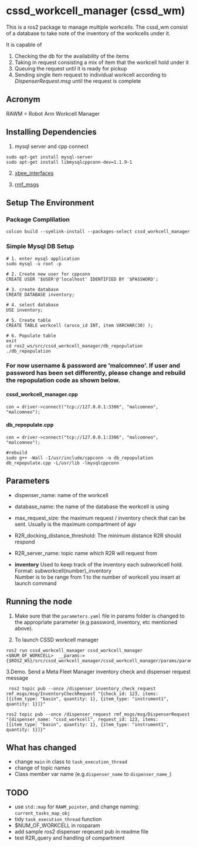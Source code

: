 # cssd_workcell_manager (cssd_wm)
This is a ros2 package to manage multiple workcells. The cssd_wm consist of a database to take note of the inventory of the workcells under it.

It is capable of
1. Checking the db for the availability of the items
2. Taking in request consisting a mix of item that the workcell hold under it
3. Queuing the request until it is ready for pickup
4. Sending single item request to individual workcell according to *DispenserRequest.msg* until the request is complete



## Acronym
RAWM = Robot Arm Workcell Manager

## Installing Dependencies
1. mysql server and cpp connect
```
sudo apt-get install mysql-server
sudo apt-get install libmysqlcppconn-dev=1.1.9-1
```
2. [xbee_interfaces](https://github.com/RMFHOPE/xbee_interface)

3. [rmf_msgs](null)

## Setup The Environment

### Package Complilation
```
colcon build --symlink-install --packages-select cssd_workcell_manager
```

### Simple Mysql DB Setup
```
# 1. enter mysql application
sudo mysql -u root -p

# 2. Create new user for cppconn
CREATE USER '$USER'@'localhost' IDENTIFIED BY '$PASSWORD';

# 3. create database
CREATE DATABASE inventory;

# 4. select database
USE inventory;

# 5. Create table
CREATE TABLE workcell (aruco_id INT, item VARCHAR(30) );

# 6. Populate table
exit
cd ros2_ws/src/cssd_workcell_manager/db_repopulation
./db_repopulation
```

### For now username & password are 'malcomneo'. If user and password has been set differently, please change and rebuild the repopulation code as shown below.

#### cssd_workcell_manager.cpp
```
con = driver->connect("tcp://127.0.0.1:3306", "malcomneo", "malcomneo");
```
#### db_repopulate.cpp

```
con = driver->connect("tcp://127.0.0.1:3306", "malcomneo", "malcomneo");

#rebuild
sudo g++ -Wall -I/usr/include/cppconn -o db_repopulation db_repopulate.cpp -L/usr/lib -lmysqlcppconn
```
## Parameters
- dispenser_name: name of the workcell

- database_name: the name of the database the workcell is using

- max_request_size: the maximum request / inventory check that can be sent. Usually is the maximum compartment of agv

- R2R_docking_distance_threshold: The minimum distance R2R should respond

- R2R_server_name: topic name which R2R will request from

- **inventory**
  Used to keep track of the inventory each subworkcell hold. <br/>
  Format: subworkcell(number)_inventory <br/>
  Number is to be range from 1 to the number of workcell you insert at launch command

## Running the node
1. Make sure that the `parameters.yaml` file in params folder is changed to the appropriate parameter (e.g password, inventory, etc mentioned above).

2. To launch CSSD workcell manager
```
ros2 run cssd_workcell_manager cssd_workcell_manager <$NUM_OF_WORKCELL>  __params:={$ROS2_WS}/src/cssd_workcell_manager/cssd_workcell_manager/params/parameters.yaml
```

3.Demo. Send a Meta Fleet Manager inventory check and dispenser request message
```
 ros2 topic pub --once /dispenser_inventory_check_request rmf_msgs/msg/InventoryCheckRequest "{check_id: 123, items: [{item_type: "basin", quantity: 1}, {item_type: "instrument1", quantity: 1}]}"

ros2 topic pub --once /dispenser_request rmf_msgs/msg/DispenserRequest "{dispenser_name: "cssd_workcell", request_id: 123, items: [{item_type: "basin", quantity: 1}, {item_type: "instrument1", quantity: 1}]}"

```


## What has changed
- change `main` in class to `task_execution_thread`
- change of topic names
- Class member var name (e.g.`dispenser_name` to `dispenser_name_`)

## TODO
- use `std::map` for `RAWM_pointer`, and change naming: `current_tasks_map_obj`
- tidy `task_execution_thread` function
- $NUM_OF_WORKCELL in rosparam
- add sample ros2 dispenser reqeuest pub in readme file
- test R2R_query and handling of compartment
